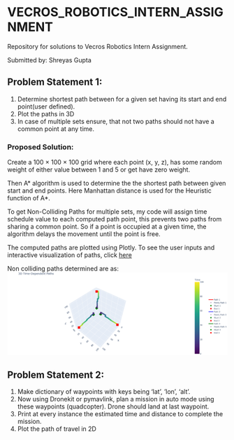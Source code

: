 # VECROS_ROBOTICS_INTERN_ASSIGNMENT
Repository for solutions to Vecros Robotics Intern Assignment.

Submitted by: Shreyas Gupta

## Problem Statement 1: 
1. Determine shortest path between for a given set having its start and end point(user defined).
2. Plot the paths in 3D
3. In case of multiple sets ensure, that not two paths should not have a common point at any time.

### Proposed Solution:
Create a 100 × 100 × 100 grid where each point (x, y, z), has some random weight of either value between 1 and 5 or get have zero weight.

Then A* algorithm is used to determine the the shortest path between given start and end points. Here Manhattan distance is used for the Heuristic function of A*.

To get Non-Colliding Paths for multiple sets, my code will assign time schedule value to each computed path point, this prevents two paths from sharing a common point. So if a point is occupied at a given time, the algorithm delays the movement until the point is free.

The computed paths are plotted using Plotly. 
To see the user inputs and interactive visualization of paths, click [here](https://colab.research.google.com/drive/1d8IjQ2XVGszMevvb8gQCAznoyra2ww3Y?usp=sharing)

Non colliding paths determined are as:
![Agent Playing](Q1/newplot.png)



## Problem Statement 2:
1. Make dictionary of waypoints with keys being ‘latʼ, ʼlonʼ, ‘altʼ.
2. Now using Dronekit or pymavlink, plan a mission in auto mode using these waypoints (quadcopter). Drone should land at last waypoint.
3. Print at every instance the estimated time and distance to complete the mission.
4. Plot the path of travel in 2D

